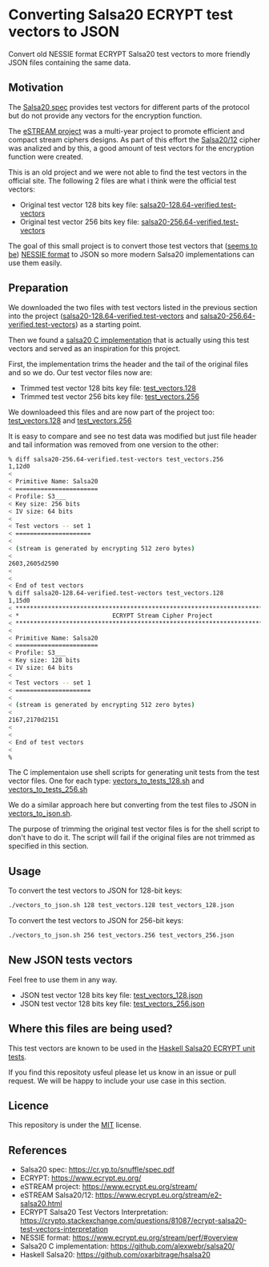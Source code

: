 # Converting Salsa20 ECRYPT test vectors to JSON

Convert old NESSIE format ECRYPT Salsa20 test vectors to more friendly JSON files containing the same data.

## Motivation

The [Salsa20 spec](https://cr.yp.to/snuffle/spec.pdf) provides test vectors for different parts of the protocol but do not provide any vectors for the encryption function.

The [eSTREAM project](https://www.ecrypt.eu.org/stream/) was a multi-year project to promote efficient and compact stream ciphers designs. As part of this effort the [Salsa20/12](https://www.ecrypt.eu.org/stream/e2-salsa20.html) cipher was analized and by this, a good amount of test vectors for the encryption function were created.

This is an old project and we were not able to find the test vectors in the official site. The following 2 files are what i think were the official test vectors:

- Original test vector 128 bits key file: [salsa20-128.64-verified.test-vectors](https://github.com/das-labor/legacy/blob/master/microcontroller-2/arm-crypto-lib/testvectors/salsa20-128.64-verified.test-vectors)
- Original test vector 256 bits key file: [salsa20-256.64-verified.test-vectors](https://github.com/das-labor/legacy/blob/master/microcontroller-2/arm-crypto-lib/testvectors/salsa20-256.64-verified.test-vectors)

The goal of this small project is to convert those test vectors that ([seems to be](https://crypto.stackexchange.com/questions/81087/ecrypt-salsa20-test-vectors-interpretation)) [NESSIE format](https://www.ecrypt.eu.org/stream/perf/#overview) to JSON so more modern Salsa20 implementations can use them easily.

## Preparation

We downloaded the two files with test vectors listed in the previous section into the project ([salsa20-128.64-verified.test-vectors](salsa20-128.64-verified.test-vectors) and [salsa20-256.64-verified.test-vectors](salsa20-256.64-verified.test-vectors)) as a starting point.

Then we found a [salsa20 C implementation](https://github.com/alexwebr/salsa20) that is actually using this test vectors and served as an inspiration for this project.

First, the implementation trims the header and the tail of the original files and so we do. Our test vector files now are:

- Trimmed test vector 128 bits key file: [test_vectors.128](https://github.com/alexwebr/salsa20/blob/master/test_vectors.128)
- Trimmed test vector 256 bits key file: [test_vectors.256](https://github.com/alexwebr/salsa20/blob/master/test_vectors.256)

We downloadeed this files and are now part of the project too: [test_vectors.128](test_vectors.128) and [test_vectors.256](test_vectors.256)

It is easy to compare and see no test data was modified but just file header and tail information was removed from one version to the other:

```bash
% diff salsa20-256.64-verified.test-vectors test_vectors.256
1,12d0
< 
< Primitive Name: Salsa20
< =======================
< Profile: S3___
< Key size: 256 bits
< IV size: 64 bits
< 
< Test vectors -- set 1
< =====================
< 
< (stream is generated by encrypting 512 zero bytes)
< 
2603,2605d2590
< 
< 
< End of test vectors
% diff salsa20-128.64-verified.test-vectors test_vectors.128
1,15d0
< ********************************************************************************
< *                          ECRYPT Stream Cipher Project                        *
< ********************************************************************************
< 
< Primitive Name: Salsa20
< =======================
< Profile: S3___
< Key size: 128 bits
< IV size: 64 bits
< 
< Test vectors -- set 1
< =====================
< 
< (stream is generated by encrypting 512 zero bytes)
< 
2167,2170d2151
< 
< 
< End of test vectors
< 
% 
```
The C implementaion use shell scripts for generating unit tests from the test vector files. One for each type: [vectors_to_tests_128.sh](https://github.com/alexwebr/salsa20/blob/master/vectors_to_tests_128.sh) and [vectors_to_tests_256.sh](https://github.com/alexwebr/salsa20/blob/master/vectors_to_tests_256.sh)

We do a similar approach here but converting from the test files to JSON in [vectors_to_json.sh](vectors_to_json.sh).

The purpose of trimming the original test vector files is for the shell script to don't have to do it. The script will fail if the original files are not trimmed as specified in this section.

## Usage

To convert the test vectors to JSON for 128-bit keys:
```bash
./vectors_to_json.sh 128 test_vectors.128 test_vectors_128.json
```

To convert the test vectors to JSON for 256-bit keys:
```bash
./vectors_to_json.sh 256 test_vectors.256 test_vectors_256.json
```

## New JSON tests vectors

Feel free to use them in any way.

- JSON test vector 128 bits key file: [test_vectors_128.json](test_vectors_128.json)
- JSON test vector 128 bits key file: [test_vectors_256.json](test_vectors_256.json)

## Where this files are being used?

This test vectors are known to be used in the [Haskell Salsa20 ECRYPT unit tests](https://github.com/oxarbitrage/hsalsa20/tree/main/test/unit/ecrypt).

If you find this repositoty usfeul please let us know in an issue or pull request. We will be happy to include your use case in this section.

## Licence

This repository is under the [MIT](LICENSE) license.

## References

- Salsa20 spec: https://cr.yp.to/snuffle/spec.pdf
- ECRYPT: https://www.ecrypt.eu.org/
- eSTREAM project: https://www.ecrypt.eu.org/stream/
- eSTREAM Salsa20/12: https://www.ecrypt.eu.org/stream/e2-salsa20.html
- ECRYPT Salsa20 Test Vectors Interpretation: https://crypto.stackexchange.com/questions/81087/ecrypt-salsa20-test-vectors-interpretation
- NESSIE format: https://www.ecrypt.eu.org/stream/perf/#overview
- Salsa20 C implementation: https://github.com/alexwebr/salsa20/
- Haskell Salsa20: https://github.com/oxarbitrage/hsalsa20